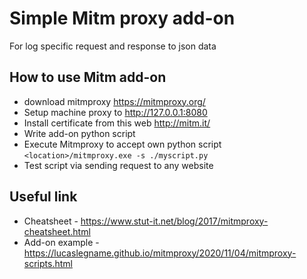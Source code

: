 # Simple Mitm proxy add-on

For log specific request and response to json data

## How to use Mitm add-on

- download mitmproxy <https://mitmproxy.org/>
- Setup machine proxy to <http://127.0.0.1:8080>
- Install certificate from this web <http://mitm.it/>
- Write add-on python script
- Execute Mitmproxy to accept own python script
`<location>/mitmproxy.exe -s ./myscript.py`
- Test script via sending request to any website

## Useful link

- Cheatsheet - <https://www.stut-it.net/blog/2017/mitmproxy-cheatsheet.html>
- Add-on example - <https://lucaslegname.github.io/mitmproxy/2020/11/04/mitmproxy-scripts.html>
